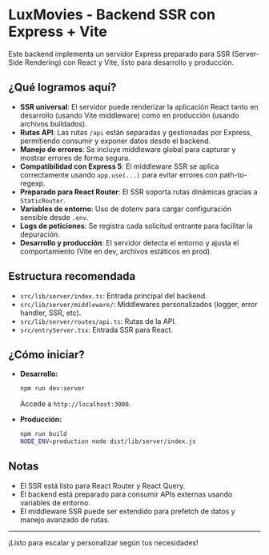 # LuxMovies - Backend SSR con Express + Vite

Este backend implementa un servidor Express preparado para SSR (Server-Side Rendering) con React y Vite, listo para desarrollo y producción.

## ¿Qué logramos aquí?

- **SSR universal**: El servidor puede renderizar la aplicación React tanto en desarrollo (usando Vite middleware) como en producción (usando archivos buildados).
- **Rutas API**: Las rutas `/api` están separadas y gestionadas por Express, permitiendo consumir y exponer datos desde el backend.
- **Manejo de errores**: Se incluye middleware global para capturar y mostrar errores de forma segura.
- **Compatibilidad con Express 5**: El middleware SSR se aplica correctamente usando `app.use(...)` para evitar errores con path-to-regexp.
- **Preparado para React Router**: El SSR soporta rutas dinámicas gracias a `StaticRouter`.
- **Variables de entorno**: Uso de dotenv para cargar configuración sensible desde `.env`.
- **Logs de peticiones**: Se registra cada solicitud entrante para facilitar la depuración.
- **Desarrollo y producción**: El servidor detecta el entorno y ajusta el comportamiento (Vite en dev, archivos estáticos en prod).

## Estructura recomendada

- `src/lib/server/index.ts`: Entrada principal del backend.
- `src/lib/server/middleware/`: Middlewares personalizados (logger, error handler, SSR, etc).
- `src/lib/server/routes/api.ts`: Rutas de la API.
- `src/entryServer.tsx`: Entrada SSR para React.

## ¿Cómo iniciar?

- **Desarrollo:**

  ```sh
  npm run dev:server
  ```

  Accede a `http://localhost:3000`.

- **Producción:**
  ```sh
  npm run build
  NODE_ENV=production node dist/lib/server/index.js
  ```

## Notas

- El SSR está listo para React Router y React Query.
- El backend está preparado para consumir APIs externas usando variables de entorno.
- El middleware SSR puede ser extendido para prefetch de datos y manejo avanzado de rutas.

---

¡Listo para escalar y personalizar según tus necesidades!
